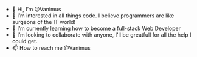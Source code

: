 - 👋 Hi, I’m @Vanimus
- 👀 I’m interested in all things code. I believe programmers are like surgeons of the IT world!
- 🌱 I’m currently learning how to become a full-stack Web Developer
- 💞️ I’m looking to collaborate with anyone, I'll be greatfull for all the help I could get. 
- 📫 How to reach me @Vanimus

<!---
Vanimus/Vanimus is a ✨ special ✨ repository because its `README.md` (this file) appears on your GitHub profile.
You can click the Preview link to take a look at your changes.
--->
